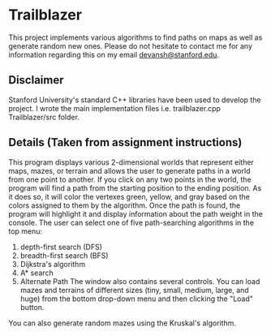 # Trailblazer
This project implements various algorithms to find paths on maps as well as generate random new ones. Please do not hesitate to contact me for any 
information regarding this on my email devansh@stanford.edu.
## Disclaimer
Stanford University's standard C++ libraries have been used to develop the project. I wrote the main implementation files i.e. 
trailblazer.cpp Trailblazer/src folder.
## Details (Taken from assignment instructions)
This program displays various 2-dimensional worlds that represent either maps, mazes, or terrain and allows the user to generate paths 
in a world from one point to another. 
If you click on any two points in the world, the program will find a path from the starting position to the ending position. 
As it does so, it will color the vertexes green, yellow, and gray based on the colors assigned to them by the algorithm. Once the 
path is found, the program will highlight it and display information about the path weight in the console. The user can select one of 
five path-searching algorithms in the top menu:

1. depth-first search (DFS)
2. breadth-first search (BFS)
3. Dijkstra's algorithm
4. A* search
5. Alternate Path
The window also contains several controls. You can load mazes and terrains of different sizes (tiny, small, medium, large, and huge) 
from the bottom drop-down menu and then clicking the "Load" button.

You can also generate random mazes using the Kruskal's algorithm.


